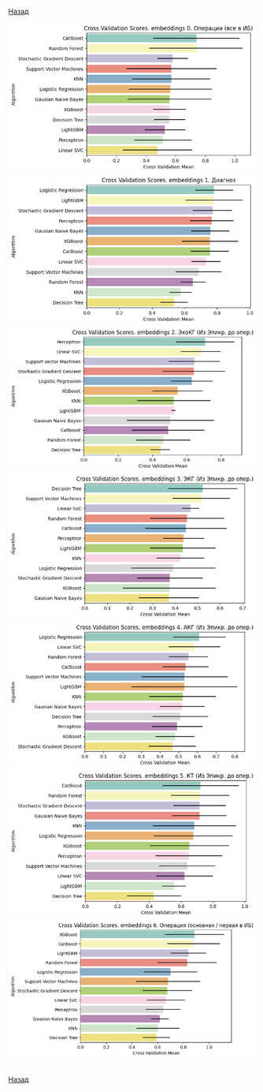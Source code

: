 <a href='https://github.com/salfa-ru/doct24_neural-network/tree/main/PatientsExcelData/Dmitry'> Назад </a> </br>

![](https://github.com/DmitryTatarintsev/internship/blob/main/vps_folder/other/1.png)
![](https://github.com/DmitryTatarintsev/internship/blob/main/vps_folder/other/2.png)
![](https://github.com/DmitryTatarintsev/internship/blob/main/vps_folder/other/3.png)
![](https://github.com/DmitryTatarintsev/internship/blob/main/vps_folder/other/4.png)
![](https://github.com/DmitryTatarintsev/internship/blob/main/vps_folder/other/5.png)
![](https://github.com/DmitryTatarintsev/internship/blob/main/vps_folder/other/6.png)
![](https://github.com/DmitryTatarintsev/internship/blob/main/vps_folder/other/7.png)

</br> <a href='https://github.com/DmitryTatarintsev/internship/blob/main/vps_folder'> Назад </a> </br>
